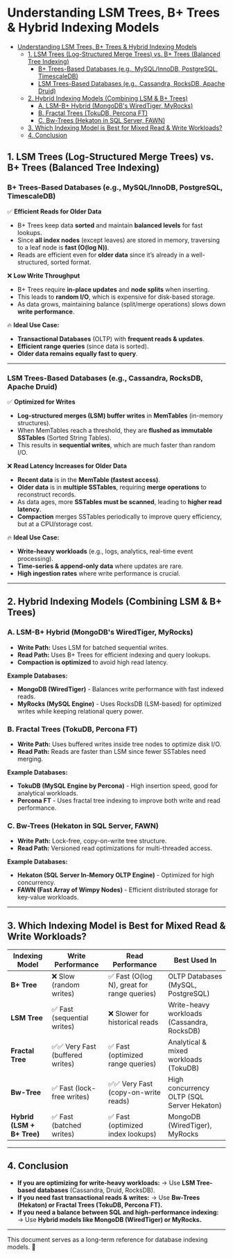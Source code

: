 # Understanding LSM Trees, B+ Trees & Hybrid Indexing Models

- [Understanding LSM Trees, B+ Trees \& Hybrid Indexing Models](#understanding-lsm-trees-b-trees--hybrid-indexing-models)
  - [1. LSM Trees (Log-Structured Merge Trees) vs. B+ Trees (Balanced Tree Indexing)](#1-lsm-trees-log-structured-merge-trees-vs-b-trees-balanced-tree-indexing)
    - [B+ Trees-Based Databases (e.g., MySQL/InnoDB, PostgreSQL, TimescaleDB)](#b-trees-based-databases-eg-mysqlinnodb-postgresql-timescaledb)
    - [LSM Trees-Based Databases (e.g., Cassandra, RocksDB, Apache Druid)](#lsm-trees-based-databases-eg-cassandra-rocksdb-apache-druid)
  - [2. Hybrid Indexing Models (Combining LSM \& B+ Trees)](#2-hybrid-indexing-models-combining-lsm--b-trees)
    - [A. LSM-B+ Hybrid (MongoDB's WiredTiger, MyRocks)](#a-lsm-b-hybrid-mongodbs-wiredtiger-myrocks)
    - [B. Fractal Trees (TokuDB, Percona FT)](#b-fractal-trees-tokudb-percona-ft)
    - [C. Bw-Trees (Hekaton in SQL Server, FAWN)](#c-bw-trees-hekaton-in-sql-server-fawn)
  - [3. Which Indexing Model is Best for Mixed Read \& Write Workloads?](#3-which-indexing-model-is-best-for-mixed-read--write-workloads)
  - [4. Conclusion](#4-conclusion)

## 1. LSM Trees (Log-Structured Merge Trees) vs. B+ Trees (Balanced Tree Indexing)

### B+ Trees-Based Databases (e.g., MySQL/InnoDB, PostgreSQL, TimescaleDB)

✅ **Efficient Reads for Older Data**

- B+ Trees keep data **sorted** and maintain **balanced levels** for fast lookups.
- Since **all index nodes** (except leaves) are stored in memory, traversing to a leaf node is **fast (O(log N))**.
- Reads are efficient even for **older data** since it’s already in a well-structured, sorted format.

❌ **Low Write Throughput**

- B+ Trees require **in-place updates** and **node splits** when inserting.
- This leads to **random I/O**, which is expensive for disk-based storage.
- As data grows, maintaining balance (split/merge operations) slows down **write performance**.

🔥 **Ideal Use Case:**

- **Transactional Databases** (OLTP) with **frequent reads & updates**.
- **Efficient range queries** (since data is sorted).
- **Older data remains equally fast to query**.

---

### LSM Trees-Based Databases (e.g., Cassandra, RocksDB, Apache Druid)

✅ **Optimized for Writes**

- **Log-structured merges (LSM) buffer writes** in **MemTables** (in-memory structures).
- When MemTables reach a threshold, they are **flushed as immutable SSTables** (Sorted String Tables).
- This results in **sequential writes**, which are much faster than random I/O.

❌ **Read Latency Increases for Older Data**

- **Recent data** is in the **MemTable (fastest access)**.
- **Older data** is in **multiple SSTables**, requiring **merge operations** to reconstruct records.
- As data ages, more **SSTables must be scanned**, leading to **higher read latency**.
- **Compaction** merges SSTables periodically to improve query efficiency, but at a CPU/storage cost.

🔥 **Ideal Use Case:**

- **Write-heavy workloads** (e.g., logs, analytics, real-time event processing).  
- **Time-series & append-only data** where updates are rare.  
- **High ingestion rates** where write performance is crucial.  

---

## 2. Hybrid Indexing Models (Combining LSM & B+ Trees)

### A. LSM-B+ Hybrid (MongoDB's WiredTiger, MyRocks)

- **Write Path:** Uses LSM for batched sequential writes.
- **Read Path:** Uses B+ Trees for efficient indexing and query lookups.
- **Compaction is optimized** to avoid high read latency.

**Example Databases:**

- **MongoDB (WiredTiger)** - Balances write performance with fast indexed reads.
- **MyRocks (MySQL Engine)** - Uses RocksDB (LSM-based) for optimized writes while keeping relational query power.

### B. Fractal Trees (TokuDB, Percona FT)

- **Write Path:** Uses buffered writes inside tree nodes to optimize disk I/O.
- **Read Path:** Reads are faster than LSM since fewer SSTables need merging.

**Example Databases:**

- **TokuDB (MySQL Engine by Percona)** - High insertion speed, good for analytical workloads.
- **Percona FT** - Uses fractal tree indexing to improve both write and read performance.

### C. Bw-Trees (Hekaton in SQL Server, FAWN)

- **Write Path:** Lock-free, copy-on-write tree structure.
- **Read Path:** Versioned read optimizations for multi-threaded access.

**Example Databases:**

- **Hekaton (SQL Server In-Memory OLTP Engine)** - Optimized for high concurrency.
- **FAWN (Fast Array of Wimpy Nodes)** - Efficient distributed storage for key-value workloads.

---

## 3. Which Indexing Model is Best for Mixed Read & Write Workloads?

| Indexing Model | Write Performance | Read Performance | Best Used In |
|---------------|----------------|----------------|-------------|
| **B+ Tree** | ❌ Slow (random writes) | ✅ Fast (O(log N), great for range queries) | OLTP Databases (MySQL, PostgreSQL) |
| **LSM Tree** | ✅ Fast (sequential writes) | ❌ Slower for historical reads | Write-heavy workloads (Cassandra, RocksDB) |
| **Fractal Tree** | ✅✅ Very Fast (buffered writes) | ✅ Fast (optimized range queries) | Analytical & mixed workloads (TokuDB) |
| **Bw-Tree** | ✅ Fast (lock-free writes) | ✅✅ Very Fast (copy-on-write reads) | High concurrency OLTP (SQL Server Hekaton) |
| **Hybrid (LSM + B+ Tree)** | ✅ Fast (batched writes) | ✅ Fast (optimized index lookups) | MongoDB (WiredTiger), MyRocks |

---

## 4. Conclusion

- **If you are optimizing for write-heavy workloads:** → Use **LSM Tree-based databases** (Cassandra, Druid, RocksDB).
- **If you need fast transactional reads & writes:** → Use **Bw-Trees (Hekaton) or Fractal Trees (TokuDB, Percona FT).**
- **If you need a balance between SQL and high-performance indexing:** → Use **Hybrid models like MongoDB (WiredTiger) or MyRocks.**

---

This document serves as a long-term reference for database indexing models. 🚀
